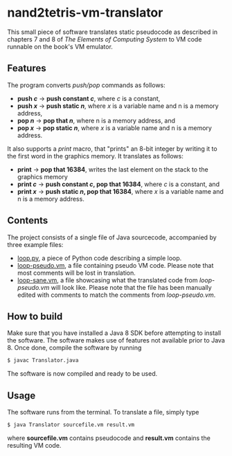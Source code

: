 # nand2tetris-vm-translator
This small piece of software translates static pseudocode as described in chapters 7 and 8 of *The Elements of Computing System* to VM code runnable on the book's VM emulator.

## Features

The program converts *push/pop* commands as follows:

* **push *c*** -> **push constant *c***, where *c* is a constant,
* **push *x*** -> **push static *n***, where *x* is a variable name and n is a memory address,
* **pop *n*** -> **pop that *n***, where n is a memory address, and
* **pop *x*** -> **pop static *n***, where *x* is a variable name and n is a memory address.

It also supports a *print* macro, that "prints" an 8-bit integer by writing it to the first word in the graphics memory. It translates as follows:

* **print** -> **pop that 16384**, writes the last element on the stack to the graphics memory
* **print *c*** -> **push constant *c*, pop that 16384**, where *c* is a constant, and
* **print *x*** -> **push static *n*, pop that 16384**, where *x* is a variable name and n is a memory address.

## Contents

The project consists of a single file of Java sourcecode, accompanied by three example files:

* [loop.py](loop.py), a piece of Python code describing a simple loop.
* [loop-pseudo.vm](loop-pseudo.vm), a file containing pseudo VM code. Please note that most comments will be lost in translation.
* [loop-sane.vm](loop-sane.vm), a file showcasing what the translated code from *loop-pseudo.vm* will look like. Please note that the file has been manually edited with comments to match the comments from *loop-pseudo.vm*.

## How to build

Make sure that you have installed a Java 8 SDK before attempting to install the software. The software makes use of features not available prior to Java 8. Once done, compile the software by running


```bash
$ javac Translator.java
```

The software is now compiled and ready to be used.

## Usage

The software runs from the terminal. To translate a file, simply type

```bash
$ java Translator sourcefile.vm result.vm
```

where **sourcefile.vm** contains pseudocode and **result.vm** contains the resulting VM code.
